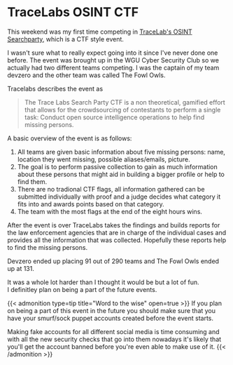 # TraceLabs OSINT CTF




This weekend was my first time competing in [TraceLab's OSINT Searchparty](https://www.tracelabs.org/initiatives/search-party), which is a CTF style event.  

I wasn't sure what to really expect going into it since I've never done one before.
The event was brought up in the WGU Cyber Security Club so we actually had two different teams competing.
I was the captain of my team devzero and the other team was called The Fowl Owls.


Tracelabs describes the event as 
>The Trace Labs Search Party CTF is a non theoretical, gamified effort that allows for the crowdsourcing of contestants to perform a single task: 
>Conduct open source intelligence operations to help find missing persons.

A basic overview of the event is as follows:

1. All teams are given basic information about five missing persons: name, location they went missing, possible aliases/emails, picture.
2. The goal is to perform passive collection to gain as much information about these persons that might aid in building a bigger profile or help to find them.
3. There are no tradional CTF flags, all information gathered can be submitted individually with proof and a judge decides what category it fits into and awards points based on that category.
4. The team with the most flags at the end of the eight hours wins.

After the event is over TraceLabs takes the findings and builds reports for the law enforcement agencies that are in charge of the individual cases and provides
all the information that was collected. Hopefully these reports help to find the missing persons.

Devzero ended up placing 91 out of 290 teams and The Fowl Owls ended up at 131.

It was a whole lot harder than I thought it would be but a lot of fun.  
I definitley plan on being a part of the future events.

{{< admonition type=tip title="Word to the wise" open=true >}}
If you plan on being a part of this event in the future you should make sure that you have your smurf/sock puppet accounts created before the event starts.

Making fake accounts for all different social media is time consuming and with all the new security checks that go into them nowadays it's likely that you'll get the account banned
before you're even able to make use of it.
{{< /admonition >}}


